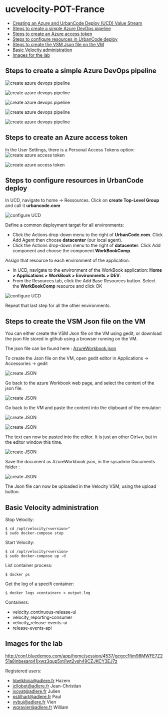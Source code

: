 # ucvelocity-POT-France

* [Creating an Azure and UrbanCode Deploy (UCD) Value Stream](https://urbancode.github.io/velocity-info/workbooks/azureUcdValueStreams.html#11-create-workbook-project)
* [Steps to create a simple Azure DevOps pipeline](#steps-to-create-a-simple-azure-devOps-pipeline)
* [Steps to create an Azure access token](#steps-to-create-an-azure-access-token)
* [Steps to configure resources in UrbanCode deploy](#steps-to-configure-resources-in-urbancode-deploy)
* [Steps to create the VSM Json file on the VM](#steps-to-create-the-vsm-json-file-on-the-vm)
* [Basic Velocity administration](#basic-Velocity-administration)
* [Images for the lab](#images-for-the-lab)

## Steps to create a simple Azure DevOps pipeline

![create azure devops pipeline](./images/createPipeline.jpg)

![create azure devops pipeline](./images/connectRepo.jpg)

![create azure devops pipeline](./images/SelectRepo.jpg)

![create azure devops pipeline](./images/configurePipeline.jpg)

![create azure devops pipeline](./images/ReviewPipeline.jpg)

## Steps to create an Azure access token
In the User Settings, there is a Personal Access Tokens option:
![create azure access token](./images/azureUserSettings.jpg)

![create azure access token](./images/PersonalAccessToken.jpg)

## Steps to configure resources in UrbanCode deploy

In UCD, navigate to home -> Ressources.
Click on **create Top-Level Group** and call it **urbancode.com**

![configure UCD](./images/configureUCD-1.jpg)

Define a common deployment target for all environments:
*	Click the Actions drop-down menu to the right of **UrbanCode.com**. Click Add Agent then choose **datacenter** (our local agent).
* Click the Actions drop-down menu to the right of **datacenter**. Click Add component and choose the component **WorkBookComp**.

Assign that resource to each environment of the application.
* In UCD, navigate to the environment of the WorkBook application: **Home > Applications > WorkBook > Environments > DEV**.
* From the Resources tab, click the Add Base Resources button. Select the **WorkBookComp** resource and click OK

![configure UCD](./images/configureUCD-2.jpg)

Repeat that last step for all the other environments.

## Steps to create the VSM Json file on the VM

You can either create the VSM Json file on the VM using gedit, or download the json file stored in github using a browser running on the VM.

The json file can be found here : [AzureWorkbook.json](https://github.com/VialeMuriel/ucvelocity-demo-france/blob/master/materials/AzureWorkbook.json "UCVelocity Demo France")

To create the Json file on the VM, open gedit editor in Applications -> Accessories -> gedit

![create JSON](./images/createJson-1.jpg)

Go back to the azure Workbook web page, and select the content of the json file.

![create JSON](./images/createJson-2.jpg)

Go back to the VM and paste the content into the clipboard of the emulator:

![create JSON](./images/createJson-3.jpg)

![create JSON](./images/createJson-4.jpg)

The text can now be pasted into the editor. It is just an other Ctrl+v, but in the editor window this time.

![create JSON](./images/createJson-5.jpg)

Save the document as AzureWorkbook.json, in the sysadmin Documents folder :

![create JSON](./images/createJson-6.jpg)

The Json file can now be uploaded in the Velocity VSM, using the upload button.

## Basic Velocity administration
Stop Velocity:
```
$ cd /opt/velocity/<version>"
$ sudo docker-compose stop
```
Start Velocity:
```
$ cd /opt/velocity/<version>
$ sudo docker-compose up -d
```

List container process:
```
$ docker ps
```
Get the log of a specifi container:
```
$ docker logs <container> > output.log
```
Containers:
- velocity_continuous-release-ui
- velocity_reporting-consumer
- velocity_release-events-ui
- release-events-api

## Images for the lab
 http://conf.bluedemos.com/app/home/session/4537/gcgcc1fjm98MWFE7Z251a8inbesarq41jxwz3qup5xtj1wt2vsh49CZJKCY3EJ7z

Registered users:
- hbelkhiria@adlere.fr Hazem
- jcllobet@adlere.fr Jean-Christian
- jvoyat@adlere.fr Julien
- pstilhart@adlere.fr Paul
- vvbui@adlere.fr Vien
- wgravier@adlere.fr William
